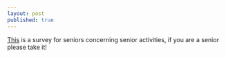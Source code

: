```yaml
---
layout: post
published: true
---
```

[This](https://docs.google.com/forms/d/e/1FAIpQLSe2DhdBSz-DOYF1X73QhRo31UqrvMGcLymHw_nybkegZJWbng/viewform?fbclid=IwAR3YW6crYFat3pn0Eyj1GXeB2xczfj8kY4EqHzXXSt52uefuKQ7g_xm4UYM) is a survey for seniors concerning senior activities, if you are a senior please take it!
